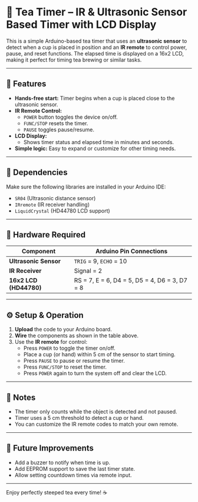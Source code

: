 # 🍵 Tea Timer – IR & Ultrasonic Sensor Based Timer with LCD Display

This is a simple Arduino-based tea timer that uses an **ultrasonic sensor** to detect when a cup is placed in position and an **IR remote** to control power, pause, and reset functions. The elapsed time is displayed on a 16x2 LCD, making it perfect for timing tea brewing or similar tasks.

---

## 🧰 Features

- **Hands-free start:** Timer begins when a cup is placed close to the ultrasonic sensor.
- **IR Remote Control:**
  - `POWER` button toggles the device on/off.
  - `FUNC/STOP` resets the timer.
  - `PAUSE` toggles pause/resume.
- **LCD Display:**
  - Shows timer status and elapsed time in minutes and seconds.
- **Simple logic:** Easy to expand or customize for other timing needs.

---

## 🔌 Dependencies

Make sure the following libraries are installed in your Arduino IDE:

- `SR04` (Ultrasonic distance sensor)
- `IRremote` (IR receiver handling)
- `LiquidCrystal` (HD44780 LCD support)

---

## 🧪 Hardware Required

| Component              | Arduino Pin Connections         |
|------------------------|----------------------------------|
| **Ultrasonic Sensor**  | `TRIG` = 9, `ECHO` = 10          |
| **IR Receiver**        | Signal = 2                       |
| **16x2 LCD (HD44780)** | RS = 7, E = 6, D4 = 5, D5 = 4, D6 = 3, D7 = 8 |

---

## ⚙️ Setup & Operation

1. **Upload** the code to your Arduino board.
2. **Wire** the components as shown in the table above.
3. Use the **IR remote** for control:
   - Press `POWER` to toggle the timer on/off.
   - Place a cup (or hand) within 5 cm of the sensor to start timing.
   - Press `PAUSE` to pause or resume the timer.
   - Press `FUNC/STOP` to reset the timer.
   - Press `POWER` again to turn the system off and clear the LCD.

---

## 🧠 Notes

- The timer only counts while the object is detected and not paused.
- Timer uses a 5 cm threshold to detect a cup or hand.
- You can customize the IR remote codes to match your own remote.

---

## 🔧 Future Improvements

- Add a buzzer to notify when time is up.
- Add EEPROM support to save the last timer state.
- Allow setting countdown times via remote input.

---

Enjoy perfectly steeped tea every time! ☕
